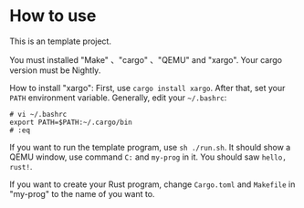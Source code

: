 # How to use
This is an template project.

You must installed "Make" 、"cargo" 、"QEMU" and "xargo".
Your cargo version must be Nightly.

How to install "xargo":
First, use `cargo install xargo`.
After that, set your `PATH` environment variable. Generally, edit your `~/.bashrc`:
```
# vi ~/.bashrc
export PATH=$PATH:~/.cargo/bin
# :eq
```

If you want to run the template program, use `sh ./run.sh`.
It should show a QEMU window, use command `C:` and `my-prog` in it.
You should saw `hello, rust!`.

If you want to create your Rust program, change `Cargo.toml` and `Makefile` in "my-prog" to the name of you want to.